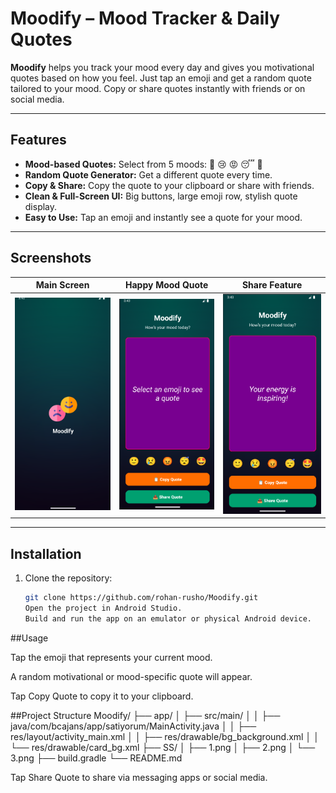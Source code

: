 # Moodify – Mood Tracker & Daily Quotes

**Moodify** helps you track your mood every day and gives you motivational quotes based on how you feel. Just tap an emoji and get a random quote tailored to your mood. Copy or share quotes instantly with friends or on social media.

---

## Features

- **Mood-based Quotes:** Select from 5 moods: 🙂 😢 😡 😴 🤩  
- **Random Quote Generator:** Get a different quote every time.  
- **Copy & Share:** Copy the quote to your clipboard or share with friends.  
- **Clean & Full-Screen UI:** Big buttons, large emoji row, stylish quote display.  
- **Easy to Use:** Tap an emoji and instantly see a quote for your mood.  

---

## Screenshots

| Main Screen | Happy Mood Quote | Share Feature |
|-------------|-----------------|---------------|
| ![Screenshot 1](SS/1.png) | ![Screenshot 2](SS/2.png) | ![Screenshot 3](SS/3.png) |

---

## Installation

1. Clone the repository:
   ```bash
   git clone https://github.com/rohan-rusho/Moodify.git
   Open the project in Android Studio.
   Build and run the app on an emulator or physical Android device.
   ```

##Usage

Tap the emoji that represents your current mood.

A random motivational or mood-specific quote will appear.

Tap Copy Quote to copy it to your clipboard.





##Project Structure
Moodify/
├── app/
│   ├── src/main/
│   │   ├── java/com/bcajans/app/satiyorum/MainActivity.java
│   │   ├── res/layout/activity_main.xml
│   │   ├── res/drawable/bg_background.xml
│   │   └── res/drawable/card_bg.xml
├── SS/
│   ├── 1.png
│   ├── 2.png
│   └── 3.png
├── build.gradle
└── README.md

Tap Share Quote to share via messaging apps or social media.
